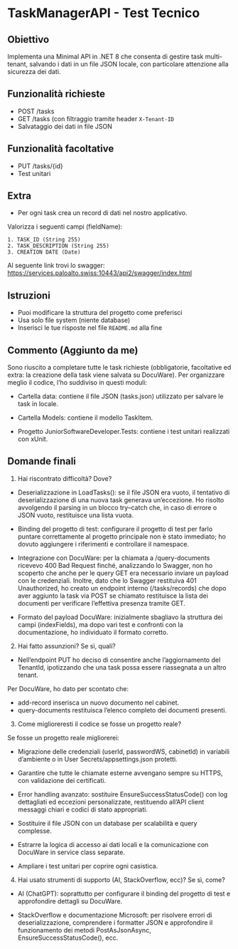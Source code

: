 # TaskManagerAPI - Test Tecnico

## Obiettivo

Implementa una Minimal API in .NET 8 che consenta di gestire task multi-tenant, salvando i dati in un file JSON locale, con particolare attenzione alla sicurezza dei dati.

## Funzionalità richieste

- POST /tasks
- GET /tasks (con filtraggio tramite header `X-Tenant-ID`
- Salvataggio dei dati in file JSON

## Funzionalità facoltative

- PUT /tasks/{id}
- Test unitari

## Extra

- Per ogni task crea un record di dati nel nostro applicativo. 

Valorizza i seguenti campi (fieldName):

	1. TASK_ID (String 255)
	2. TASK_DESCRIPTION (String 255)
	3. CREATION DATE (Date)

Al seguente link trovi lo swagger: https://services.paloalto.swiss:10443/api2/swagger/index.html

## Istruzioni

- Puoi modificare la struttura del progetto come preferisci
- Usa solo file system (niente database)
- Inserisci le tue risposte nel file `README.md` alla fine

## Commento (Aggiunto da me)
Sono riuscito a completare tutte le task richieste (obbligatorie, facoltative ed extra: la creazione della task viene salvata su DocuWare).
Per organizzare meglio il codice, l’ho suddiviso in questi moduli:

- Cartella data: contiene il file JSON (tasks.json) utilizzato per salvare le task in locale.

- Cartella Models: contiene il modello TaskItem.

- Progetto JuniorSoftwareDeveloper.Tests: contiene i test unitari realizzati con xUnit.

## Domande finali

1. Hai riscontrato difficoltà? Dove?

- Deserializzazione in LoadTasks(): se il file JSON era vuoto, il tentativo di deserializzazione di una nuova task generava un’eccezione. Ho risolto avvolgendo il parsing in un blocco try–catch che, in caso di errore o JSON vuoto, restituisce una lista vuota.

- Binding del progetto di test: configurare il progetto di test per farlo puntare correttamente al progetto principale non è stato immediato; ho dovuto aggiungere i riferimenti e controllare il namespace.

- Integrazione con DocuWare: per la chiamata a /query-documents ricevevo 400 Bad Request finché, analizzando lo Swagger, non ho scoperto che anche per le query GET era necessario inviare un payload con le credenziali. Inoltre, dato che lo Swagger restituiva 401 Unauthorized, ho creato un endpoint interno (/tasks/records) che dopo aver aggiunto la task via POST se chiamato restituisce la lista dei documenti per verificare l’effettiva presenza tramite GET.

- Formato del payload DocuWare: inizialmente sbagliavo la struttura dei campi (indexFields), ma dopo vari test e confronti con la documentazione, ho individuato il formato corretto.
   
2. Hai fatto assunzioni? Se sì, quali?

- Nell’endpoint PUT ho deciso di consentire anche l’aggiornamento del TenantId, ipotizzando che una task possa essere riassegnata a un altro tenant.

Per DocuWare, ho dato per scontato che:

- add-record inserisca un nuovo documento nel cabinet.
- query-documents restituisca l’elenco completo dei documenti presenti.

3. Come miglioreresti il codice se fosse un progetto reale?

Se fosse un progetto reale migliorerei:

- Migrazione delle credenziali (userId, passwordWS, cabinetId) in variabili d’ambiente o in User Secrets/appsettings.json protetti.

- Garantire che tutte le chiamate esterne avvengano sempre su HTTPS, con validazione dei certificati.

- Error handling avanzato: sostituire EnsureSuccessStatusCode() con log dettagliati ed eccezioni personalizzate, restituendo all’API client messaggi chiari e codici di stato appropriati.

- Sostituire il file JSON con un database per scalabilità e query complesse. 

- Estrarre la logica di accesso ai dati locali e la comunicazione con DocuWare in service class separate.

- Ampliare i test unitari per coprire ogni casistica.


4. Hai usato strumenti di supporto (AI, StackOverflow, ecc)? Se sì, come?

- AI (ChatGPT): soprattutto per configurare il binding del progetto di test e approfondire dettagli su DocuWare.

- StackOverflow e documentazione Microsoft: per risolvere errori di deserializzazione, comprendere i formatter JSON e approfondire il funzionamento dei metodi PostAsJsonAsync, EnsureSuccessStatusCode(), ecc.
